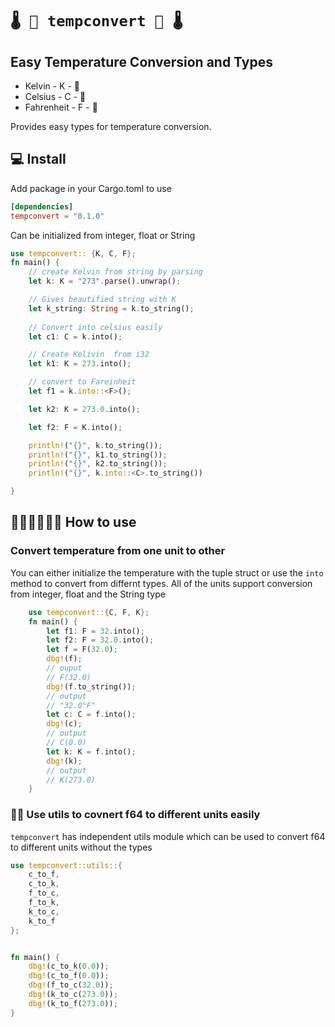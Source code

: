 # `🌡️ 🥶 tempconvert 🥶 🌡 ️`

## Easy Temperature Conversion and Types

- Kelvin - K - 🥶
- Celsius - C - 🥵
- Fahrenheit - F - 🤒

Provides  easy types for temperature conversion.

## 💻  Install

Add package in your Cargo.toml to use

```toml
[dependencies]
tempconvert = "0.1.0"
```

Can be initialized from integer, float or String

```rust
use tempconvert:: {K, C, F};
fn main() {
    // create Kelvin from string by parsing
    let k: K = "273".parse().unwrap();

    // Gives beautified string with K
    let k_string: String = k.to_string();
    
    // Convert into celsius easily
    let c1: C = k.into();

    // Create Kelivin  from i32
    let k1: K = 273.into();

    // convert to Fareinheit
    let f1 = k.into::<F>();

    let k2: K = 273.0.into();

    let f2: F = K.into();

    println!("{}", k.to_string());
    println!("{}", k1.to_string());
    println!("{}", k2.to_string());
    println!("{}", k.into::<C>.to_string())

}

```

## 👩🏻‍💻🧑🏼‍💻 How to use

### Convert temperature from one unit to other

You can either initialize the temperature with the tuple struct or use the `into` method to convert from differnt types.
All of the units support conversion from integer, float and the String type

```rust
    use tempconvert::{C, F, K};
    fn main() {
        let f1: F = 32.into();
        let f2: F = 32.0.into();
        let f = F(32.0);
        dbg!(f);
        // ouput 
        // F(32.0)
        dbg!(f.to_string());
        // output
        // "32.0°F"
        let c: C = f.into();
        dbg!(c);
        // output
        // C(0.0)
        let k: K = f.into();
        dbg!(k);
        // output
        // K(273.0)
    }
```

### 📝📝 Use utils to covnert f64 to different units easily

`tempconvert` has independent utils module
which can be used to convert f64 to different units without the types

```rust
use tempconvert::utils::{
    c_to_f,
    c_to_k,
    f_to_c,
    f_to_k,
    k_to_c,
    k_to_f
};


fn main() {
    dbg!(c_to_k(0.0));
    dbg!(c_to_f(0.0));
    dbg!(f_to_c(32.0));
    dbg!(k_to_c(273.0));
    dbg!(k_to_f(273.0));
}
```
